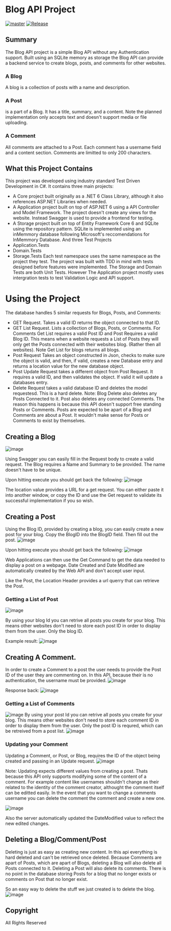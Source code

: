 # Blog API Project
[![master](https://github.com/Jackw2As/BlogApi-Project/actions/workflows/master.yml/badge.svg)](https://github.com/Jackw2As/BlogApi-Project/actions/workflows/master.yml)
[![Release](https://github.com/Jackw2As/BlogApi-Project/actions/workflows/Release.yml/badge.svg)](https://github.com/Jackw2As/BlogApi-Project/actions/workflows/Release.yml)

## Summary
The Blog API project is a simple Blog API without any Authentication support. Built using an SQLite memory as storage the Blog API can provide a backend service to create blogs, posts, and comments for other websites.
### A Blog
A blog is a collection of posts with a name and description.
### A Post
is a part of a Blog. It has a title, summary, and a content. Note the planned implementation only accepts text and doesn't support media or file uploading.
### A Comment 
All comments are attached to a Post. Each comment has a username field and a content section. Comments are limitted to only 200 characters. 
## What this Project Contains
This project was developed using industry standard Test Driven Development in C#.
It contains three main projects:
* A Core project built originally as a .NET 6 Class Library, although it also references ASP.NET Libraries when needed. 
* A Application project built on top of ASP.NET 6 using a API Controller and Model Framework. The project doesn't create any views for the website. Instead Swagger is used to provide a frontend for testing.
* A Storage project built on top of Entity Framework Core 6 and SQLite using the repository pattern. SQLite is implemented using an inMemmory database following Microsoft's reccomendations for InMemmory Database. 
And three Test Projects
* Application.Tests
* Domain.Tests
* Storage.Tests
Each test namespace uses the same namespace as the project they test. The project was built with TDD in mind with tests designed before features were implemented. 
The Storage and Domain Tests are both Unit Tests. However The Application project mostly uses intergration tests to test Validation Logic and API support. 

# Using the Project
The database handles 5 similar requests for Blogs, Posts, and Comments:
* GET Request. Takes a valid ID returns the object connected to that ID.
* GET List Request. Lists a collection of Blogs, Posts, or Comments. For Comments Get List requires a valid Post ID and Post Requires a valid Blog ID. This means when a website requests a List of Posts they will only get the Posts connected with their websites blog. (Rather then all websites). Note Get List for blogs returns all blogs. 
* Post Request Takes an object constructed in Json, checks to make sure the object is valid, and then, if valid, creates a new Database entry and returns a location value for the new database object.
* Post Update Request takes a different object from Post Request. It requires a valid ID, and then validates the object. If valid it will update a databases entry.
* Delete Request takes a valid database ID and deletes the model requestesd. This is a hard delete. Note: Blog Delete also deletes any Posts Connected to it. Post also deletes any connected Comments. The reason this happens is because this API doesn't support free standing Posts or Comments. Posts are expected to be apart of a Blog and Comments are about a Post. It wouldn't make sense for Posts or Comments to exist by themselves. 

## Creating a Blog
![image](https://user-images.githubusercontent.com/15194163/182813052-13be2836-db7b-4f3a-ae29-b794c6bbc2cc.png)

Using Swagger you can easily fill in the Request body to create a valid request. The Blog requires a Name and Summary to be provided. The name doesn't have to be unique.

Upon hitting execute you should get back the following:
![image](https://user-images.githubusercontent.com/15194163/182813160-4a10130f-5212-45d9-a0cb-6c1c58350c03.png)

The location value provides a URL for a get request. You can either paste it into another window, or copy the ID and use the Get request to validate its successful implementation if you so wish.

## Creating a Post
Using the Blog ID, provided by creating a blog, you can easily create a new post for your blog. Copy the BlogID into the BlogID field. Then fill out the post.
![image](https://user-images.githubusercontent.com/15194163/182813900-fc30e2c9-f62a-491e-8f9c-cca31fb9b774.png)

Upon hitting execute you should get back the following:
![image](https://user-images.githubusercontent.com/15194163/182813993-08198fc2-9448-4806-9723-9e6e7aff96ce.png)

Web Applications can then use the Get Command to get the data needed to display a post on a webpage. Date Created and Date Modified are automatically created by the Web API and don't accept user input.

Like the Post, the Location Header provides a url querry that can retrieve the Post. 

### Getting a List of Post
![image](https://user-images.githubusercontent.com/15194163/182814685-fd67790b-f691-4191-98ef-cba5253e3cd8.png)

By using your blog Id you can retrive all posts you create for your blog. This means other websites don't need to store each post ID in order to display them from the user. Only the blog ID.

Example result:
![image](https://user-images.githubusercontent.com/15194163/182815428-055d4e14-9f0c-4d6a-bf7a-e61a0113b4da.png)

## Creating A Comment.
In order to create a Comment to a post the user needs to provide the Post ID of the user they are commenting on. In this API, because their is no authentication, the username must be provided. 
![image](https://user-images.githubusercontent.com/15194163/182815981-ade199f5-347d-47fd-897f-a8217778cb8f.png)

Response back:
![image](https://user-images.githubusercontent.com/15194163/182816063-81377ff3-adb4-4fdc-9d17-768a9befc893.png)

### Getting a List of Comments
![image](https://user-images.githubusercontent.com/15194163/182816647-d56f30d6-aac9-4a1a-b43c-9699e88f7f1b.png)
By using your post Id you can retrive all posts you create for your blog. This means other websites don't need to store each comment ID in order to display them from the user. Only the post ID is requred, which can be retreived from a post list.
![image](https://user-images.githubusercontent.com/15194163/182816574-d88cf597-4c61-4869-80a9-2c1c18fd254f.png)

### Updating your Comment
Updating a Comment, or Post, or Blog, requires the ID of the object being created and passing in an Update request. 
![image](https://user-images.githubusercontent.com/15194163/182817088-0c28859d-9ed2-4144-8c54-5b2c8b8bb170.png)

Note: Updating expects different values from creating a post. Thats because this API only supports modifying some of the content of a comment. For example content like usernames shouldn't change as their related to the identity of the comment creator, althought the comment itself can be editted easily. In the event that you want to change a comments username you can delete the comment the comment and create a new one. 

![image](https://user-images.githubusercontent.com/15194163/182817870-d45d6a55-4322-47f9-8972-9e3cdeb19cc2.png)

Also the server automatically updated the DateModified value to reflect the new edited changes. 

## Deleting a Blog/Comment/Post
Deleting is just as easy as creating new content. In this api everything is hard deleted and can't be retrieved once deleted. Because Comments are apart of Posts, which are apart of Blogs, deleting a Blog will also delete all Posts connected to it. Deleting a Post will also delete its comments. There is no point in the database storing Posts for a blog that no longer exists or comments on Post that no longer exist. 

So an easy way to delete the stuff we just created is to delete the blog. 
![image](https://user-images.githubusercontent.com/15194163/182819272-079bd89c-3d70-4d91-9091-ab18ca0a2781.png)

## Copyright
All Rights Reserved
